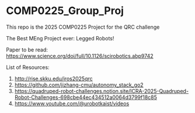 # COMP0225_Group_Proj
This repo is the 2025 COMP0225 Project for the QRC challenge

The Best MEng Project ever: Legged Robots!
 
Paper to be read: https://www.science.org/doi/full/10.1126/scirobotics.abp9742
 
List of Resources:
1. http://rise.skku.edu/iros2025qrc
2. https://github.com/jizhang-cmu/autonomy_stack_go2
3. https://quadruped-robot-challenges.notion.site/ICRA-2025-Quadruped-Robot-Challenges-698cbe44ec434512a0064d3799f18c85
4. https://www.youtube.com/@urobotkaist/videos
 
